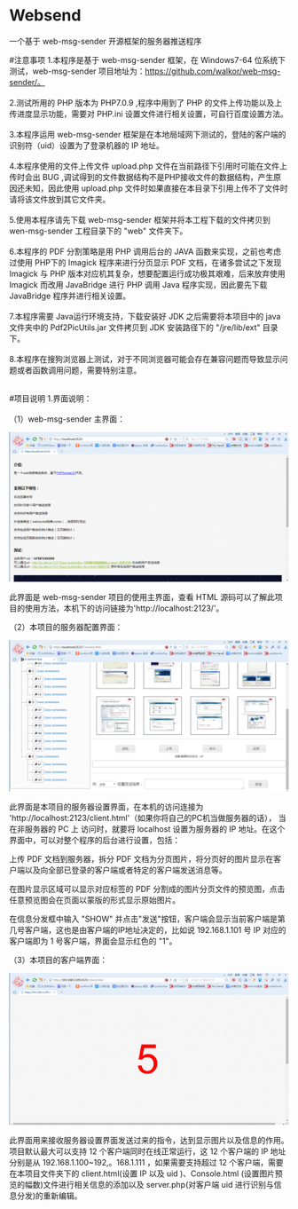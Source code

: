 # Websend
一个基于 web-msg-sender 开源框架的服务器推送程序

#注意事项
1.本程序是基于 web-msg-sender 框架，在 Windows7-64 位系统下测试，web-msg-sender 项目地址为：<hrf>https://github.com/walkor/web-msg-sender/。</hrf><br><br>
2.测试所用的 PHP 版本为 PHP7.0.9 ,程序中用到了 PHP 的文件上传功能以及上传进度显示功能，需要对 PHP.ini 设置文件进行相关设置，可自行百度设置方法。<br><br>
3.本程序运用 web-msg-sender 框架是在本地局域网下测试的，登陆的客户端的识别符（uid）设置为了登录机器的 IP 地址。<br><br>
4.本程序使用的文件上传文件 upload.php 文件在当前路径下引用时可能在文件上传时会出 BUG ,调试得到的文件数据结构不是PHP接收文件的数据结构，产生原因还未知，因此使用 upload.php 文件时如果直接在本目录下引用上传不了文件时请将该文件放到其它文件夹。<br><br>
5.使用本程序请先下载 web-msg-sender 框架并将本工程下载的文件拷贝到 wen-msg-sender 工程目录下的 "web" 文件夹下。<br><br>
6.本程序的 PDF 分割策略是用 PHP 调用后台的 JAVA 函数来实现，之前也考虑过使用 PHP下的 Imagick 程序来进行分页显示 PDF 文档，在诸多尝试之下发现 Imagick 与 PHP 版本对应机其复杂，想要配置运行成功极其艰难，后来放弃使用 Imagick 而改用 JavaBridge 进行 PHP 调用 Java 程序实现，因此要先下载 JavaBridge 程序并进行相关设置。<br><br>
7.本程序需要 Java运行环境支持，下载安装好 JDK 之后需要将本项目中的 java 文件夹中的 Pdf2PicUtils.jar 文件拷贝到 JDK 安装路径下的 "/jre/lib/ext" 目录下。<br><br>
8.本程序在搜狗浏览器上测试，对于不同浏览器可能会存在兼容问题而导致显示问题或者函数调用问题，需要特别注意。<br><br>

#项目说明
1.界面说明：<br><br>
（1）web-msg-sender 主界面：<br>

![image](https://github.com/ZhongLeiDev/ZhongLeiDev.github.io/blob/master/websendimg/index.png)

此界面是 web-msg-sender 项目的使用主界面，查看 HTML 源码可以了解此项目的使用方法，本机下的访问链接为'http://localhost:2123/'。

（2）本项目的服务器配置界面：<br>

![image](https://github.com/ZhongLeiDev/ZhongLeiDev.github.io/blob/master/websendimg/console.png)

此界面是本项目的服务器设置界面，在本机的访问连接为 'http://localhost:2123/client.html'（如果你将自己的PC机当做服务器的话）， 当在非服务器的 PC 上
访问时，就要将 localhost 设置为服务器的 IP 地址。在这个界面中，可以对整个程序的后台进行设置，包括：

上传 PDF 文档到服务器，拆分 PDF 文档为分页图片，将分页好的图片显示在客户端以及向全部已登录的客户端或者特定的客户端发送消息等。

在图片显示区域可以显示对应标签的 PDF 分割成的图片分页文件的预览图，点击任意预览图会在页面以蒙版的形式显示原始图片。

在信息分发框中输入 "SHOW" 并点击"发送"按钮，客户端会显示当前客户端是第几号客户端，这也是由客户端的IP地址决定的，比如说 192.168.1.101 号 IP 对应的客户端即为 1 号客户端，界面会显示红色的 "1"。

（3）本项目的客户端界面：<br>

![image](https://github.com/ZhongLeiDev/ZhongLeiDev.github.io/blob/master/websendimg/client.png)

此界面用来接收服务器设置界面发送过来的指令，达到显示图片以及信息的作用。项目默认最大可以支持 12 个客户端同时在线正常运行，这 12 个客户端的 IP 地址分别是从 192.168.1.100~192,。168.1.111 ，如果需要支持超过 12 个客户端，需要在本项目文件夹下的 client.html(设置 IP 以及 uid )、Console.html (设置图片预览的幅数)文件进行相关信息的添加以及 server.php(对客户端 uid 进行识别与信息分发)的重新编辑。
